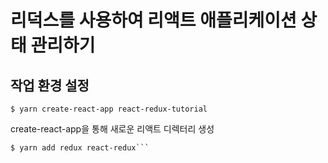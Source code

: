 # 리덕스를 사용하여 리액트 애플리케이션 상태 관리하기

## 작업 환경 설정

`$ yarn create-react-app react-redux-tutorial`

create-react-app을 통해 새로운 리액트 디렉터리 생성

```$ cd react-redux-tutorial  
$ yarn add redux react-redux```
